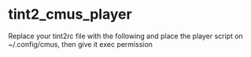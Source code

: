 # tint2_cmus_player
Replace your tint2rc file with the following and place the player script on ~/.config/cmus, then give it exec permission
